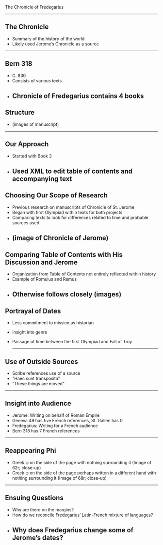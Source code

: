The Chronicle of Fredegarius

---

## The Chronicle
- Summary of the history of the world
- Likely used Jerome’s Chronicle as a source
---

## Bern 318
- C. 830
- Consists of various texts
- Chronicle of Fredegarius contains 4 books    
    ---
    
## Structure
- (images of manuscript)
---
    
## Our Approach
- Started with Book 3
- Used XML to edit table of contents and accompanying text
    ---

## Choosing Our Scope of Research
- Previous research on manuscripts of Chronicle of St. Jerome
- Began with first Olympiad within texts for both projects
- Comparing texts to look for differences related to time and probable sources used
- (image of Chronicle of Jerome)
    ---

## Comparing Table of Contents with His Discussion and Jerome
- Organization from Table of Contents not entirely reflected within history
- Example of Romulus and Remus
- Otherwise follows closely
(images)
    ---

## Portrayal of Dates
- Less commitment to mission as historian
- Insight into genre
- Passage of time between the first Olympiad and Fall of Troy

    ---

## Use of Outside Sources
- Scribe references use of a source
- "Haec sunt transposita"
- "These things are moved" 

---

## Insight into Audience 
- Jerome: Writing on behalf of Roman Empire
- Geneva 49 has five French references, St. Gallen has 0
- Fredegarius: Writing for a French audience
- Bern 318 has 7 French references
---

## Reappearing Phi
- Greek φ on the side of the page with nothing surrounding it (Image of 62r; close-up)
- Greek φ on the side of the page perhaps written in a different hand with nothing surrounding it (Image of 68r; close-up)
---

## Ensuing Questions
- Why are there on the margins?
- How do we reconcile Fredegarius’ Latin-French mixture of languages?
- Why does Fredegarius change some of Jerome’s dates?
    ---
